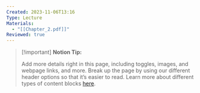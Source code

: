 ```yaml
---
Created: 2023-11-06T13:16
Type: Lecture
Materials:
  - "[[Chapter_2.pdf]]"
Reviewed: true
---
```

> [!important] **Notion Tip:**
> 
> Add more details right in this page, including toggles, images, and webpage links, and more. Break up the page by using our different header options so that it’s easier to read. Learn more about different types of content blocks [here](https://www.notion.so/guides/types-of-content-blocks).